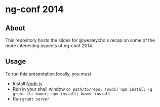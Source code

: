 # ng-conf 2014

## About

This repository hosts the slides for @wesleycho's recap on some of the more interesting aspects of ng-conf 2014.

## Usage

To run this presentation locally, you must

*  Install [Node.js](http://nodejs.org)
*  Run in your shell window `cd path/to/repo; (sudo) npm install -g grunt-cli bower; npm install; bower install`
*  Run `grunt server`